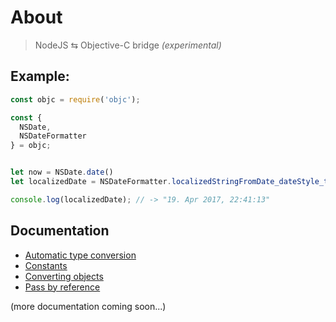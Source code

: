 # About

> NodeJS ⇆ Objective-C bridge _(experimental)_

## Example:

```js
const objc = require('objc');

const {
  NSDate,
  NSDateFormatter
} = objc;


let now = NSDate.date()
let localizedDate = NSDateFormatter.localizedStringFromDate_dateStyle_timeStyle_(now, 2, 2);

console.log(localizedDate); // -> "19. Apr 2017, 22:41:13"
```

## Documentation
- [Automatic type conversion](/objc/automatic-type-conversion.html)
- [Constants](/objc/constants.html)
- [Converting objects](/objc/converting-objects.html)
- [Pass by reference](/objc/pass-by-reference.html)

(more documentation coming soon...)

